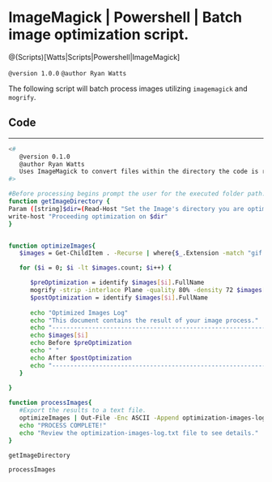 # ImageMagick | Powershell | Batch image optimization script.
@(Scripts)[Watts|Scripts|Powershell|ImageMagick]

`@version 1.0.0`
`@author Ryan Watts`

The following script will batch process images utilizing `imagemagick` and `mogrify`.

## Code

---

```sh
<#
   @version 0.1.0
   @author Ryan Watts
   Uses ImageMagick to convert files within the directory the code is ran under. 
#>

#Before processing begins prompt the user for the executed folder path.
function getImageDirectory {
Param ([string]$dir=(Read-Host "Set the Image's directory you are optimizing."))
write-host "Proceeding optimization on $dir"
}


function optimizeImages{
   $images = Get-ChildItem . -Recurse | where{$_.Extension -match "gif|jpg|jpeg|png"}

   for ($i = 0; $i -lt $images.count; $i++) {

      $preOptimization = identify $images[$i].FullName
      mogrify -strip -interlace Plane -quality 80% -density 72 $images[$i].FullName
      $postOptimization = identify $images[$i].FullName
      
      echo "Optimized Images Log"
      echo "This document contains the result of your image process."
      echo "----------------------------------------------------------------------------"
      echo $images[$i]
      echo Before $preOptimization
      echo " "
      echo After $postOptimization
      echo "----------------------------------------------------------------------------"
   }
 
}

function processImages{
   #Export the results to a text file. 
   optimizeImages | Out-File -Enc ASCII -Append optimization-images-log.txt
   echo "PROCESS COMPLETE!"
   echo "Review the optimization-images-log.txt file to see details."
}

getImageDirectory

processImages


```

